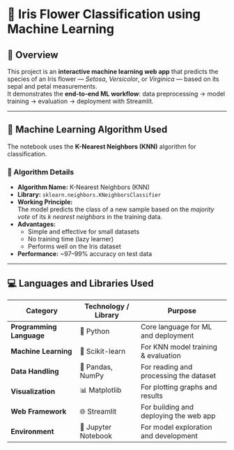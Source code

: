 # 🌸 Iris Flower Classification using Machine Learning

## 📘 Overview
This project is an **interactive machine learning web app** that predicts the species of an Iris flower — *Setosa*, *Versicolor*, or *Virginica* — based on its sepal and petal measurements.  
It demonstrates the **end-to-end ML workflow**: data preprocessing → model training → evaluation → deployment with Streamlit.

---

## 🧠 Machine Learning Algorithm Used
The notebook uses the **K-Nearest Neighbors (KNN)** algorithm for classification.

### 🔹 Algorithm Details
- **Algorithm Name:** K-Nearest Neighbors (KNN)
- **Library:** `sklearn.neighbors.KNeighborsClassifier`
- **Working Principle:**  
  The model predicts the class of a new sample based on the *majority vote* of its *k nearest neighbors* in the training data.
- **Advantages:**
  - Simple and effective for small datasets
  - No training time (lazy learner)
  - Performs well on the Iris dataset
- **Performance:** ~97–99% accuracy on test data

---
## 💻 Languages and Libraries Used

| Category | Technology / Library | Purpose |
|-----------|----------------------|----------|
| **Programming Language** | 🐍 Python | Core language for ML and deployment |
| **Machine Learning** | 🤖 Scikit-learn | For KNN model training & evaluation |
| **Data Handling** | 🧮 Pandas, NumPy | For reading and processing the dataset |
| **Visualization** | 📊 Matplotlib | For plotting graphs and results |
| **Web Framework** | 🌐 Streamlit | For building and deploying the web app |
| **Environment** | 📓 Jupyter Notebook | For model exploration and development |
